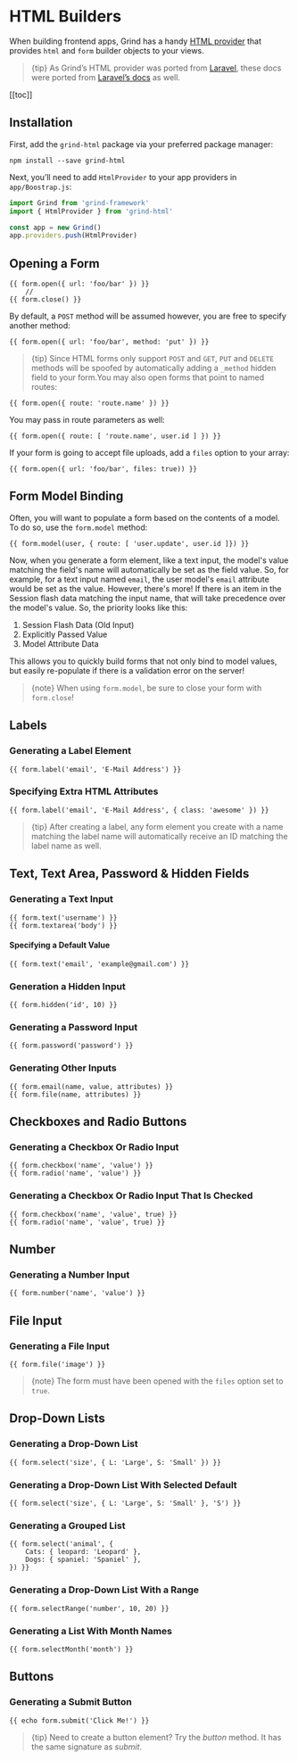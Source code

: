 # HTML Builders
When building frontend apps, Grind has a handy [HTML provider](https://github.com/grindjs/html) that provides `html` and `form` builder objects to your views.

> {tip} As Grind’s HTML provider was ported from [Laravel](https://github.com/LaravelCollective/html), these docs were ported from [Laravel’s docs](https://github.com/laravel/docs/blob/4.2/html.md) as well.

[[toc]]

## Installation
First, add the `grind-html` package via your preferred package manager:

```shell
npm install --save grind-html
```

Next, you’ll need to add `HtmlProvider` to your app providers in `app/Boostrap.js`:

```js
import Grind from 'grind-framework'
import { HtmlProvider } from 'grind-html'

const app = new Grind()
app.providers.push(HtmlProvider)
```

## Opening a Form
```njk
{{ form.open({ url: 'foo/bar' }) }}
	//
{{ form.close() }}
```

By default, a `POST` method will be assumed however, you are free to specify another method:
```njk
{{ form.open({ url: 'foo/bar', method: 'put' }) }}
```

> {tip} Since HTML forms only support `POST` and `GET`, `PUT` and `DELETE` methods will be spoofed by automatically adding a `_method` hidden field to your form.You may also open forms that point to named routes:

```njk
{{ form.open({ route: 'route.name' }) }}
```

You may pass in route parameters as well:
```njk
{{ form.open({ route: [ 'route.name', user.id ] }) }}
```

If your form is going to accept file uploads, add a `files` option to your array:
```njk
{{ form.open({ url: 'foo/bar', files: true)) }}
```

## Form Model Binding
Often, you will want to populate a form based on the contents of a model. To do so, use the `form.model` method:
```njk
{{ form.model(user, { route: [ 'user.update', user.id ]}) }}
```

Now, when you generate a form element, like a text input, the model's value matching the field's name will automatically be set as the field value. So, for example, for a text input named `email`, the user model's `email` attribute would be set as the value. However, there's more! If there is an item in the Session flash data matching the input name, that will take precedence over the model's value. So, the priority looks like this:

1. Session Flash Data (Old Input)
2. Explicitly Passed Value
3. Model Attribute Data

This allows you to quickly build forms that not only bind to model values, but easily re-populate if there is a validation error on the server!

> {note} When using `form.model`, be sure to close your form with `form.close`!

## Labels
### Generating a Label Element
```njk
{{ form.label('email', 'E-Mail Address') }}
```

### Specifying Extra HTML Attributes
```njk
{{ form.label('email', 'E-Mail Address', { class: 'awesome' }) }}
```

> {tip} After creating a label, any form element you create with a name matching the label name will automatically receive an ID matching the label name as well.

## Text, Text Area, Password & Hidden Fields
### Generating a Text Input

```njk
{{ form.text('username') }}
{{ form.textarea('body') }}
```

#### Specifying a Default Value

```njk
{{ form.text('email', 'example@gmail.com') }}
```

### Generation a Hidden Input

```njk
{{ form.hidden('id', 10) }}
```

### Generating a Password Input

```njk
{{ form.password('password') }}
```

### Generating Other Inputs
```njk
{{ form.email(name, value, attributes) }}
{{ form.file(name, attributes) }}
```

## Checkboxes and Radio Buttons
### Generating a Checkbox Or Radio Input
```njk
{{ form.checkbox('name', 'value') }}
{{ form.radio('name', 'value') }}
```

### Generating a Checkbox Or Radio Input That Is Checked
```njk
{{ form.checkbox('name', 'value', true) }}
{{ form.radio('name', 'value', true) }}
```

## Number
### Generating a Number Input
```njk
{{ form.number('name', 'value') }}
```

## File Input
### Generating a File Input
```njk
{{ form.file('image') }}
```

> {note} The form must have been opened with the `files` option set to `true`.

## Drop-Down Lists
### Generating a Drop-Down List
```njk
{{ form.select('size', { L: 'Large', S: 'Small' }) }}
```

### Generating a Drop-Down List With Selected Default
```njk
{{ form.select('size', { L: 'Large', S: 'Small' }, 'S') }}
```

### Generating a Grouped List
```njk
{{ form.select('animal', {
	Cats: { leopard: 'Leopard' },
	Dogs: { spaniel: 'Spaniel' },
}) }}
```

### Generating a Drop-Down List With a Range
```njk
{{ form.selectRange('number', 10, 20) }}
```

### Generating a List With Month Names
```njk
{{ form.selectMonth('month') }}
```

## Buttons
### Generating a Submit Button
```njk
{{ echo form.submit('Click Me!') }}
```

> {tip} Need to create a button element? Try the *button* method. It has the same signature as *submit*.
